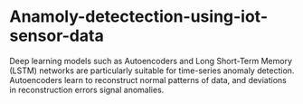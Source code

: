 # Anamoly-detectection-using-iot-sensor-data
Deep learning models such as Autoencoders and Long Short-Term Memory (LSTM) networks are particularly suitable for time-series anomaly detection. Autoencoders learn to reconstruct normal patterns of data, and deviations in reconstruction errors signal anomalies. 
